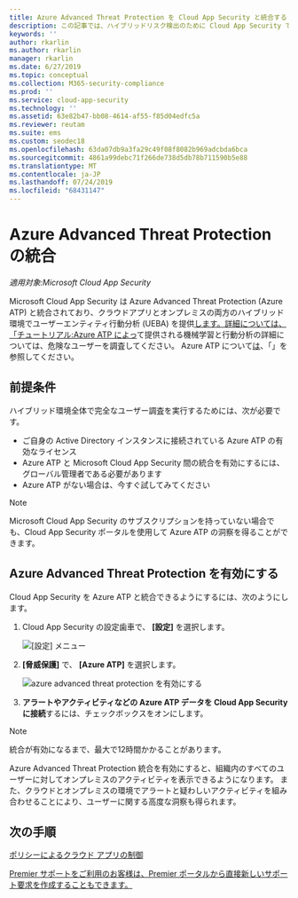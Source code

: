 ```yaml
---
title: Azure Advanced Threat Protection を Cloud App Security と統合する
description: この記事では、ハイブリッドリスク検出のために Cloud App Security で Azure Advanced Threat Protection インサイトを活用する方法について説明します。
keywords: ''
author: rkarlin
ms.author: rkarlin
manager: rkarlin
ms.date: 6/27/2019
ms.topic: conceptual
ms.collection: M365-security-compliance
ms.prod: ''
ms.service: cloud-app-security
ms.technology: ''
ms.assetid: 63e82b47-bb08-4614-af55-f85d04edfc5a
ms.reviewer: reutam
ms.suite: ems
ms.custom: seodec18
ms.openlocfilehash: 63da07db9a3fa29c49f08f8082b969adcbda6bca
ms.sourcegitcommit: 4861a99debc71f266de738d5db78b711590b5e88
ms.translationtype: MT
ms.contentlocale: ja-JP
ms.lasthandoff: 07/24/2019
ms.locfileid: "68431147"
---
```

# <a name="azure-advanced-threat-protection-integration"></a>Azure Advanced Threat Protection の統合

*適用対象:Microsoft Cloud App Security*

Microsoft Cloud App Security は Azure Advanced Threat Protection (Azure ATP) と統合されており、クラウドアプリとオンプレミスの両方のハイブリッド環境でユーザーエンティティ行動分析 (UEBA) を提供[します。詳細については、「チュートリアル:Azure ATP によっ](tutorial-ueba.md)て提供される機械学習と行動分析の詳細については、危険なユーザーを調査してください。 Azure ATP について[は](https://docs.microsoft.com/azure-advanced-threat-protection/what-is-atp)、「」を参照してください。

## <a name="prerequisites"></a>前提条件

ハイブリッド環境全体で完全なユーザー調査を実行するためには、次が必要です。

- ご自身の Active Directory インスタンスに接続されている Azure ATP の有効なライセンス
- Azure ATP と Microsoft Cloud App Security 間の統合を有効にするには、グローバル管理者である必要があります 
- Azure ATP がない場合は、今すぐ試してみてください


>[!NOTE]
>Microsoft Cloud App Security のサブスクリプションを持っていない場合でも、Cloud App Security ポータルを使用して Azure ATP の洞察を得ることができます。


## <a name="enable-azure-advanced-threat-protection"></a>Azure Advanced Threat Protection を有効にする

Cloud App Security を Azure ATP と統合できるようにするには、次のようにします。

1. Cloud App Security の設定歯車で、 **[設定]** を選択します。
    
   ![[設定] メニュー](./media/azip-system-settings.png)

1. **[脅威保護]** で、 **[Azure ATP]** を選択します。
   
    ![azure advanced threat protection を有効にする](./media/aatp-integration.png)

3. **アラートやアクティビティなどの Azure ATP データを Cloud App Security に接続**するには、チェックボックスをオンにします。


> [!NOTE]
> 統合が有効になるまで、最大で12時間かかることがあります。
 
Azure Advanced Threat Protection 統合を有効にすると、組織内のすべてのユーザーに対してオンプレミスのアクティビティを表示できるようになります。 また、クラウドとオンプレミスの環境でアラートと疑わしいアクティビティを組み合わせることにより、ユーザーに関する高度な洞察も得られます。



## <a name="next-steps"></a>次の手順 
[ポリシーによるクラウド アプリの制御](control-cloud-apps-with-policies.md)   

[Premier サポートをご利用のお客様は、Premier ポータルから直接新しいサポート要求を作成することもできます。](https://premier.microsoft.com/)  
  
